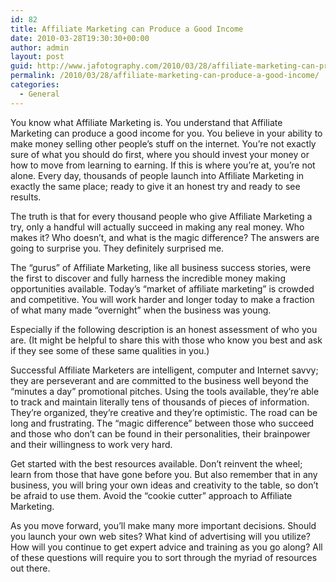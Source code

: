 ```yaml
---
id: 82
title: Affiliate Marketing can Produce a Good Income
date: 2010-03-28T19:30:30+00:00
author: admin
layout: post
guid: http://www.jafotography.com/2010/03/28/affiliate-marketing-can-produce-a-good-income/
permalink: /2010/03/28/affiliate-marketing-can-produce-a-good-income/
categories:
  - General
---
```

You know what Affiliate Marketing is. You understand that Affiliate Marketing can produce a good income for you. You believe in your ability to make money selling other people’s stuff on the internet. You’re not exactly sure of what you should do first, where you should invest your money or how to move from learning to earning. If this is where you’re at, you’re not alone. Every day, thousands of people launch into Affiliate Marketing in exactly the same place; ready to give it an honest try and ready to see results. 

The truth is that for every thousand people who give Affiliate Marketing a try, only a handful will actually succeed in making any real money. Who makes it? Who doesn’t, and what is the magic difference? The answers are going to surprise you. They definitely surprised me.

The “gurus” of Affiliate Marketing, like all business success stories, were the first to discover and fully harness the incredible money making opportunities available. Today’s “market of affiliate marketing” is crowded and competitive. You will work harder and longer today to make a fraction of what many made “overnight” when the business was young. 

Especially if the following description is an honest assessment of who you are. (It might be helpful to share this with those who know you best and ask if they see some of these same qualities in you.)

Successful Affiliate Marketers are intelligent, computer and Internet savvy; they are perseverant and are committed to the business well beyond the “minutes a day” promotional pitches. Using the tools available, they’re able to track and maintain literally tens of thousands of pieces of information. They’re organized, they’re creative and they’re optimistic. The road can be long and frustrating. The “magic difference” between those who succeed and those who don’t can be found in their personalities, their brainpower and their willingness to work very hard. 

Get started with the best resources available. Don’t reinvent the wheel; learn from those that have gone before you. But also remember that in any business, you will bring your own ideas and creativity to the table, so don’t be afraid to use them. Avoid the “cookie cutter” approach to Affiliate Marketing.

As you move forward, you’ll make many more important decisions. Should you launch your own web sites? What kind of advertising will you utilize? How will you continue to get expert advice and training as you go along? All of these questions will require you to sort through the myriad of resources out there.